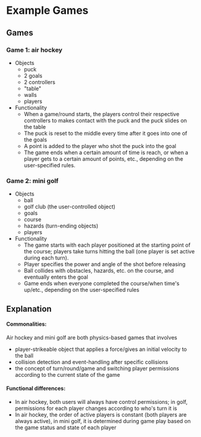 # Example Games

## Games
### Game 1: air hockey
* Objects
  * puck
  * 2 goals
  * 2 controllers
  * "table"
  * walls
  * players 
* Functionality
  * When a game/round starts, the players control their respective controllers to makes contact with the puck and the puck slides on the table
  * The puck is reset to the middle every time after it goes into one of the goals
  * A point is added to the player who shot the puck into the goal
  * The game ends when a certain amount of time is reach, or when a player gets to a certain amount of points, etc., depending on the user-specified rules.

### Game 2: mini golf
* Objects
  * ball
  * golf club (the user-controlled object)
  * goals
  * course 
  * hazards (turn-ending objects)
  * players
* Functionality
  * The game starts with each player positioned at the starting point of the course; players take turns hitting the ball (one player is set active during each turn).
  * Player specifies the power and angle of the shot before releasing
  * Ball collides with obstacles, hazards, etc. on the course, and eventually enters the goal
  * Game ends when everyone completed the course/when time's up/etc., depending on the user-specified rules

## Explanation
#### Commonalities:
Air hockey and mini golf are both physics-based games that involves
* player-strikeable object that applies a force/gives an initial velocity to the ball
* collision detection and event-handling after specific collisions
* the concept of turn/round/game and switching player permissions according to the current state of the game

#### Functional differences:
* In air hockey, both users will always have control permissions; in golf, permissions for each player changes according to who's turn it is
* In air hockey, the order of active players is constant (both players are always active), in mini golf, it is determined during game play based on the game status and state of each player